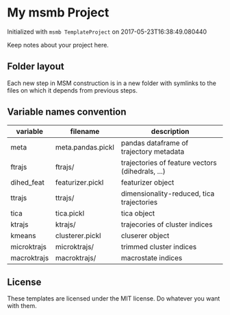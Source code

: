 My msmb Project
===============

Initialized with `msmb TemplateProject` on 2017-05-23T16:38:49.080440

Keep notes about your project here.

## Folder layout

Each new step in MSM construction is in a new folder with symlinks
to the files on which it depends from previous steps.

## Variable names convention

variable    | filename          | description
------------|-------------------|-----------------------------------------------
meta        | meta.pandas.pickl | pandas dataframe of trajectory metadata
ftrajs      | ftrajs/           | trajectories of feature vectors (dihedrals, ...)
dihed_feat  | featurizer.pickl  | featurizer object
ttrajs      | ttrajs/           | dimensionality-reduced, tica trajectories
tica        | tica.pickl        | tica object
ktrajs      | ktrajs/           | trajecories of cluster indices
kmeans      | clusterer.pickl   | cluserer object
microktrajs | microktrajs/      | trimmed cluster indices
macroktrajs | macroktrajs/      | macrostate indices

## License

These templates are licensed under the MIT license. Do whatever
you want with them.